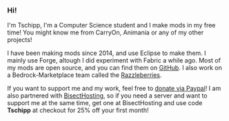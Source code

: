 ### Hi!
I'm Tschipp, I'm a Computer Science student and I make mods in my free time! You might know me
from CarryOn, Animania or any of my other projects!

I have been making mods since 2014, and use Eclipse to make them. I mainly use Forge, altough I
did experiment with Fabric a while ago.
Most of my mods are open source, and you can find them on [GitHub](https://github.com/Tschipp).
I also work on a Bedrock-Marketplace team called the [Razzleberries](https://razzleberri.es/).

If you want to support me and my work, feel free to [donate via Paypal](https://www.paypal.com/donate/?cmd=_donations&business=mrtschipp@gmail.com&lc=US&item_name=Support+me+and+my+work&no_note=0&cn=&currency_code=USD&bn=PP-DonationsBF:btn_donateCC_LG.gif:NonHosted&Z3JncnB0=)!
I am also partnered with [BisectHosting](https://bisecthosting.com/Tschipp), so if you need a server and
want to support me at the same time, get one at BisectHosting and use code **Tschipp** at
checkout for 25% off your first month!